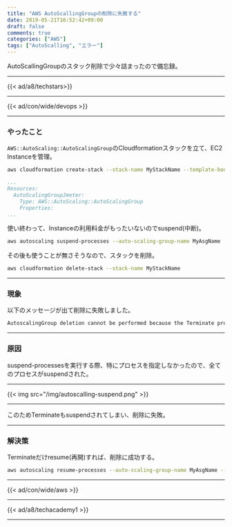 ```yaml
---
title: "AWS AutoScallingGroupの削除に失敗する"
date: 2019-05-21T16:52:42+09:00
draft: false
comments: true
categories: ["AWS"]
tags: ["AutoScalling", "エラー"]
---
```


AutoScallingGroupのスタック削除で少々詰まったので備忘録。

<!--more-->

---

{{< ad/a8/techstars>}}

---

{{< ad/con/wide/devops >}}

---

### やったこと

`AWS::AutoScaling::AutoScalingGroup`のCloudformationスタックを立て、EC2 Instanceを管理。

```sh
aws cloudformation create-stack --stack-name MyStackName --template-body file://mytemplate.yml
```

```yml
...
Resources:
  AutoScalingGroupJmeter:
    Type: AWS::AutoScaling::AutoScalingGroup
    Properties:
...
```

使い終わって、Instanceの利用料金がもったいないのでsuspend(中断)。

```sh
aws autoscaling suspend-processes --auto-scaling-group-name MyAsgName
```

その後も使うことが無さそうなので、スタックを削除。

```sh
aws cloudformation delete-stack --stack-name MyStackName
```

---

### 現象

以下のメッセージが出て削除に失敗しました。

```sh
AutoscalingGroup deletion cannot be performed because the Terminate process has been suspended; please resume this process and then retry stack deletion.
```

---

### 原因

suspend-processesを実行する際、特にプロセスを指定しなかったので、全てのプロセスがsuspendされた。

---

{{< img src="/img/autoscalling-suspend.png" >}}

---

このためTerminateもsuspendされてしまい、削除に失敗。

---

### 解決策

Terminateだけresume(再開)すれば、削除に成功する。

```sh
aws autoscaling resume-processes --auto-scaling-group-name MyAsgName --scaling-processes Terminate
```

---

{{< ad/con/wide/aws >}}

---

{{< ad/a8/techacademy1 >}}

---
